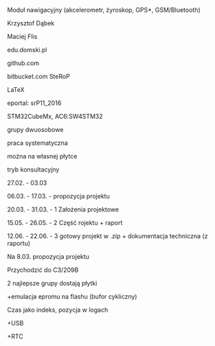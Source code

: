 Moduł nawigacyjny (akcelerometr, żyroskop, GPS*, GSM/Bluetooth)

Krzysztof Dąbek

Maciej Flis


edu.domski.pl

github.com

bitbucket.com SteRoP

LaTeX

eportal: srP11_2016

STM32CubeMx, AC6:SW4STM32



grupy dwuosobowe

praca systematyczna

można na własnej płytce

tryb konsultacyjny



27.02. - 03.03

06.03. - 17.03. - propozycja projektu

20.03. - 31.03. - 1 Założenia projektowe

15.05. - 26.05. - 2 Część rojektu + raport

12.06. - 22.06. - 3 gotowy projekt w .zip + dokumentacja techniczna (z raportu)



Na 8.03. propozycja projektu

Przychodzić do C3/209B

2 najlepsze grupy dostają płytki



+emulacja epromu na flashu (bufor cykliczny) 

Czas jako indeks, pozycja w logach

+USB

+RTC